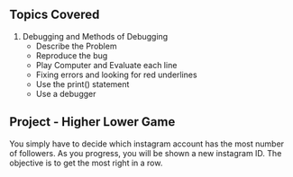 ## Topics Covered

1. Debugging and Methods of Debugging
     - Describe the Problem
     - Reproduce the bug
     - Play Computer and Evaluate each line
     - Fixing errors and looking for red underlines
     - Use the print() statement
     - Use a debugger


## Project - Higher Lower Game

You simply have to decide which instagram account has the most number of followers. As you progress, you will be shown a new instagram ID. The objective is to get the most right in a row.

